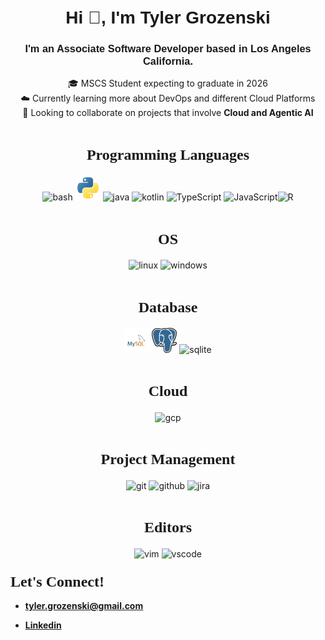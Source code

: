 <!-- Header Section -->
<h1 align="center"><font face="Arial">Hi 👋, I'm Tyler Grozenski </font></h1>
<h3 align="center"><font face="Arial">I'm an Associate Software Developer based in Los Angeles California. </font></h3>


<div align="center">

🎓 MSCS Student expecting to graduate in 2026  
☁️ Currently learning more about DevOps and different Cloud Platforms  
🤝 Looking to collaborate on projects that involve **Cloud and Agentic AI**

</div>

<h1 align="center"><font size="+2" face="Verdana">Programming Languages</font></h1><p align="center">
<img src="https://www.vectorlogo.zone/logos/gnu_bash/gnu_bash-icon.svg" alt="bash" title="bash" title="bash" width="40" height="40"/>  <img src="https://raw.githubusercontent.com/github/explore/80688e429a7d4ef2fca1e82350fe8e3517d3494d/topics/python/python.png" alt="python" title="python" width="40" height="40"> <img src="https://file.labex.io/namespace/df87b950-1f37-4316-bc07-6537a1f2c481/java/lab-your-first-java-lab/assets/java.svg" alt="java" title="java" width="40" height="40"/> <img src="https://www.logo.wine/a/logo/Kotlin_(programming_language)/Kotlin_(programming_language)-Logo.wine.svg" alt="kotlin" title="kotlin" width="40" height="40"/> <img src="https://upload.wikimedia.org/wikipedia/commons/thumb/f/f5/Typescript.svg/1200px-Typescript.svg.png" alt="TypeScript" title="TypeScript" width="40" height="40"/> <img src="https://upload.wikimedia.org/wikipedia/commons/thumb/9/99/Unofficial_JavaScript_logo_2.svg/512px-Unofficial_JavaScript_logo_2.svg.png?20141107110902" alt="JavaScript" title="JavaScript" width="40" height="40"/><img src="https://upload.wikimedia.org/wikipedia/commons/thumb/1/1b/R_logo.svg/1200px-R_logo.svg.png"alt="R" title="R" width="40" height="40"/>
</p>
<h1 align="center"><font size="+2" face="Verdana">OS</font></h1>
<p align="center"><img src="https://brandlogos.net/wp-content/uploads/2020/03/Linux-logo.png" alt="linux" title="linux" width="40" height="40"/> <img src="https://thatkeith.com/articles/wp-content/uploads/2012/09/Windows-flag-logo-Windows-7.png" alt="windows" title="windows" width="40" height="40"/></p>

<h1 align="center"><font size="+2" face="Verdana">Database</font></h1>
<p align="center"><img src="https://raw.githubusercontent.com/github/explore/80688e429a7d4ef2fca1e82350fe8e3517d3494d/topics/mysql/mysql.png" alt="mysql" title="mysql" width="40" height="40"/>  <img src="https://raw.githubusercontent.com/github/explore/80688e429a7d4ef2fca1e82350fe8e3517d3494d/topics/postgresql/postgresql.png" alt="postgresql" title="postgresql" width="40" height="40"/> <img src="https://cdn.iconscout.com/icon/free/png-256/free-sqlite-icon-svg-png-download-282687.png?f=webp" alt="sqlite" title="sqlite" width="40" height="40"/></p>

<h1 align="center"><font size="+2" face="Verdana">Cloud</font></h1>
<p align="center"><img src="https://bobcares.com/wp-content/uploads/2024/11/google-cloud-platform-logo-icon-2048x1824-pg4wzspq-1.png" alt="gcp" title="gcp" width="40" height="40"/></p>

<h1 align="center"><font size="+2" face="Verdana">Project Management</font></h1>
<p align="center"><img src="https://www.vectorlogo.zone/logos/git-scm/git-scm-icon.svg" alt="git" title="git" width="40" height="40"/>  <img src="https://www.vectorlogo.zone/logos/github/github-icon.svg" alt="github" title="github" width="40" height="40"/>  <img src="https://www.vectorlogo.zone/logos/atlassian_jira/atlassian_jira-icon.svg" alt="jira" title="jira" width="40" height="40"/> </p>

<h1 align="center"><font size="+2" face="Verdana">Editors</font></h1>
<p align="center"> <img src="https://upload.wikimedia.org/wikipedia/commons/thumb/9/9f/Vimlogo.svg/1022px-Vimlogo.svg.png" alt="vim" title="vim" width="40" height="40"/> <img src="https://upload.wikimedia.org/wikipedia/commons/thumb/9/9a/Visual_Studio_Code_1.35_icon.svg/1024px-Visual_Studio_Code_1.35_icon.svg.png" alt="vscode" title="vscode" width="40" height="40"/> </p>

<h3 align="left"><font size="+2" face="Verdana">Let's Connect!</font></h3>

- **[tyler.grozenski@gmail.com](mailto:tyler.grozenski@gmail.com)**

- **[Linkedin](https://linkedin.com/in/tgrozenski)**